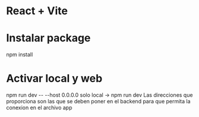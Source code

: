 # React + Vite
# Instalar package
npm install
# Activar local y web
npm run dev -- --host 0.0.0.0
solo local -> npm run dev
Las direcciones que proporciona son las que se deben poner en el backend para que permita la conexion en el archivo
app 